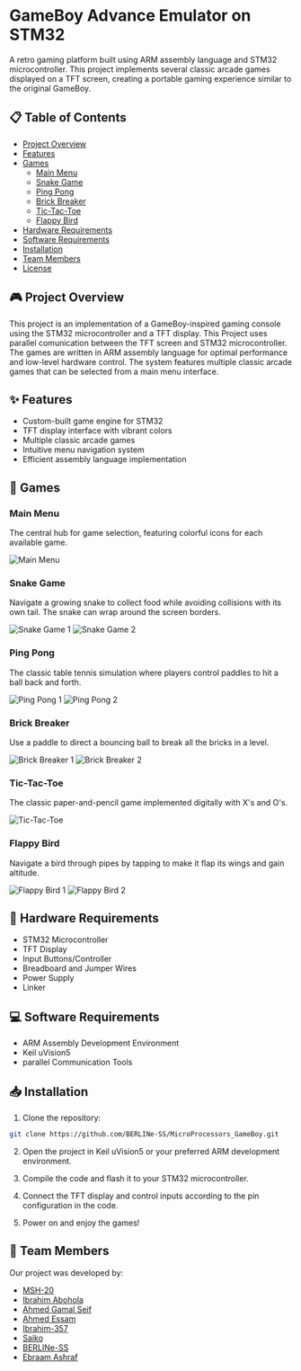 # GameBoy Advance Emulator on STM32


A retro gaming platform built using ARM assembly language and STM32 microcontroller. This project implements several classic arcade games displayed on a TFT screen, creating a portable gaming experience similar to the original GameBoy.

## 📋 Table of Contents
- [Project Overview](#project-overview)
- [Features](#features)
- [Games](#games)
  - [Main Menu](#main-menu)
  - [Snake Game](#snake-game)
  - [Ping Pong](#ping-pong)
  - [Brick Breaker](#brick-breaker)
  - [Tic-Tac-Toe](#tic-tac-toe)
  - [Flappy Bird](#flappy-bird)
- [Hardware Requirements](#hardware-requirements)
- [Software Requirements](#software-requirements)
- [Installation](#installation)
- [Team Members](#team-members)
- [License](#license)

## 🎮 Project Overview

This project is an implementation of a GameBoy-inspired gaming console using the STM32 microcontroller and a TFT display.
This Project uses parallel comunication between the TFT screen and STM32 microcontroller.
The games are written in ARM assembly language for optimal performance and low-level hardware control. 
The system features multiple classic arcade games that can be selected from a main menu interface.

## ✨ Features

- Custom-built game engine for STM32
- TFT display interface with vibrant colors
- Multiple classic arcade games
- Intuitive menu navigation system
- Efficient assembly language implementation

## 🎯 Games

### Main Menu

The central hub for game selection, featuring colorful icons for each available game.

![Main Menu](https://i.imgur.com/0VXgGLx.jpeg)

### Snake Game

Navigate a growing snake to collect food while avoiding collisions with its own tail.
The snake can wrap around the screen borders.

![Snake Game 1](https://i.imgur.com/hMgbUD1.jpeg)
![Snake Game 2](https://i.imgur.com/475TXX2.jpeg)

### Ping Pong

The classic table tennis simulation where players control paddles to hit a ball back and forth.

![Ping Pong 1](https://i.imgur.com/Ugj69GT.jpeg)
![Ping Pong 2](https://i.imgur.com/70fYQ8F.jpeg)

### Brick Breaker

Use a paddle to direct a bouncing ball to break all the bricks in a level.

![Brick Breaker 1](https://i.imgur.com/tGalsLF.jpeg)
![Brick Breaker 2](https://i.imgur.com/0AkuJnA.jpeg)

### Tic-Tac-Toe

The classic paper-and-pencil game implemented digitally with X's and O's.

![Tic-Tac-Toe](https://i.imgur.com/JV9mgjJ.jpeg)

### Flappy Bird

Navigate a bird through pipes by tapping to make it flap its wings and gain altitude.

![Flappy Bird 1](https://i.imgur.com/dqVNVBc.jpeg)
![Flappy Bird 2](https://i.imgur.com/tjZRi5x.jpeg)

## 🔧 Hardware Requirements

- STM32 Microcontroller
- TFT Display
- Input Buttons/Controller
- Breadboard and Jumper Wires
- Power Supply
- Linker

## 💻 Software Requirements

- ARM Assembly Development Environment
- Keil uVision5
- parallel Communication Tools

## 📥 Installation

1. Clone the repository:
```bash
git clone https://github.com/BERLINe-SS/MicroProcessors_GameBoy.git
```

2. Open the project in Keil uVision5 or your preferred ARM development environment.

3. Compile the code and flash it to your STM32 microcontroller.

4. Connect the TFT display and control inputs according to the pin configuration in the code.

5. Power on and enjoy the games!

## 👥 Team Members

Our project was developed by:

- [MSH-20](https://github.com/MSH-20)
- [Ibrahim Abohola](https://github.com/Ibrahim-Abohola)
- [Ahmed Gamal Seif](https://github.com/ahmedgamalseif)
- [Ahmed Essam](https://github.com/AhmedEssam005)
- [Ibrahim-357](https://github.com/Ibrahim-357)
- [Saiko](https://github.com/saiko-git)
- [BERLINe-SS](https://github.com/BERLINe-SS)
- [Ebraam Ashraf](https://github.com/Ebraam-Ashraf)

